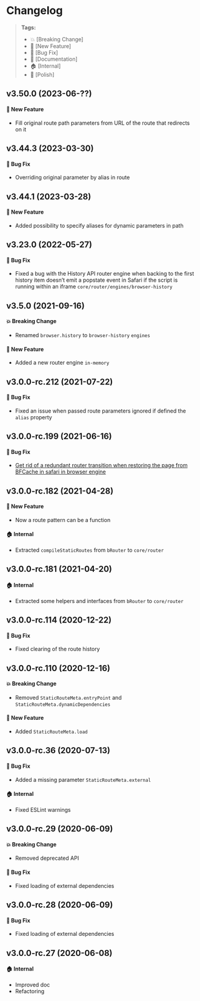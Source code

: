 Changelog
=========

> **Tags:**
> - :boom:       [Breaking Change]
> - :rocket:     [New Feature]
> - :bug:        [Bug Fix]
> - :memo:       [Documentation]
> - :house:      [Internal]
> - :nail_care:  [Polish]

## v3.50.0 (2023-06-??)

#### :rocket: New Feature

* Fill original route path parameters from URL of the route that redirects on it

## v3.44.3 (2023-03-30)

#### :bug: Bug Fix

* Overriding original parameter by alias in route

## v3.44.1 (2023-03-28)

#### :rocket: New Feature

* Added possibility to specify aliases for dynamic parameters in path

## v3.23.0 (2022-05-27)

#### :bug: Bug Fix

* Fixed a bug with the History API router engine when backing to the first history item doesn’t emit a popstate event in Safari if the script is running within an iframe `core/router/engines/browser-history`

## v3.5.0 (2021-09-16)

#### :boom: Breaking Change

* Renamed `browser.history` to `browser-history` `engines`

#### :rocket: New Feature

* Added a new router engine `in-memory`

## v3.0.0-rc.212 (2021-07-22)

#### :bug: Bug Fix

* Fixed an issue when passed route parameters ignored if defined the `alias` property

## v3.0.0-rc.199 (2021-06-16)

#### :bug: Bug Fix

* [Get rid of a redundant router transition when restoring the page from BFCache in safari in browser engine](https://github.com/V4Fire/Client/issues/552)

## v3.0.0-rc.182 (2021-04-28)

#### :rocket: New Feature

* Now a route pattern can be a function

#### :house: Internal

* Extracted `compileStaticRoutes` from `bRouter` to `core/router`

## v3.0.0-rc.181 (2021-04-20)

#### :house: Internal

* Extracted some helpers and interfaces from `bRouter` to `core/router`

## v3.0.0-rc.114 (2020-12-22)

#### :bug: Bug Fix

* Fixed clearing of the route history

## v3.0.0-rc.110 (2020-12-16)

#### :boom: Breaking Change

* Removed `StaticRouteMeta.entryPoint` and `StaticRouteMeta.dynamicDependencies`

#### :rocket: New Feature

* Added `StaticRouteMeta.load`

## v3.0.0-rc.36 (2020-07-13)

#### :bug: Bug Fix

* Added a missing parameter `StaticRouteMeta.external`

#### :house: Internal

* Fixed ESLint warnings

## v3.0.0-rc.29 (2020-06-09)

#### :boom: Breaking Change

* Removed deprecated API

#### :bug: Bug Fix

* Fixed loading of external dependencies

## v3.0.0-rc.28 (2020-06-09)

#### :bug: Bug Fix

* Fixed loading of external dependencies

## v3.0.0-rc.27 (2020-06-08)

#### :house: Internal

* Improved doc
* Refactoring
